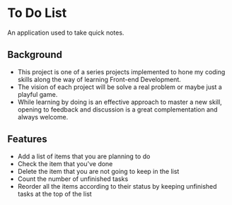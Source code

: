# To Do List

An application used to take quick notes.

## Background

- This project is one of a series projects implemented to hone my coding skills along the way of learning Front-end Development.
- The vision of each project will be solve a real problem or maybe just a playful game.
- While learning by doing is an effective approach to master a new skill, opening to feedback and discussion is a great complementation and always welcome.

## Features

- Add a list of items that you are planning to do
- Check the item that you've done
- Delete the item that you are not going to keep in the list
- Count the number of unfinished tasks
- Reorder all the items according to their status by keeping unfinished tasks at the top of the list

